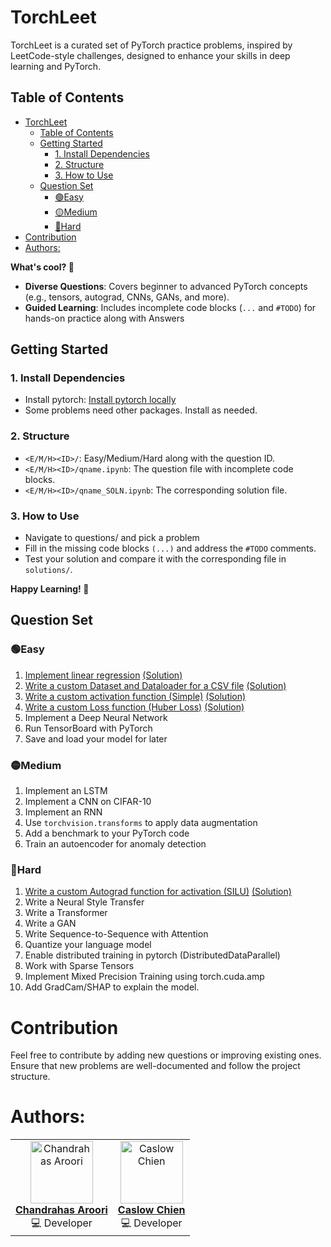 # TorchLeet

TorchLeet is a curated set of PyTorch practice problems, inspired by LeetCode-style challenges, designed to enhance your skills in deep learning and PyTorch.

## Table of Contents
- [TorchLeet](#torchleet)
  - [Table of Contents](#table-of-contents)
  - [Getting Started](#getting-started)
    - [1. Install Dependencies](#1-install-dependencies)
    - [2. Structure](#2-structure)
    - [3. How to Use](#3-how-to-use)
  - [Question Set](#question-set)
    - [🟢Easy](#easy)
    - [🟡Medium](#medium)
    - [🔴Hard](#hard)
- [Contribution](#contribution)
- [Authors:](#authors)


**What's cool? 🚀**
- **Diverse Questions**: Covers beginner to advanced PyTorch concepts (e.g., tensors, autograd, CNNs, GANs, and more).
- **Guided Learning**: Includes incomplete code blocks (`...` and `#TODO`) for hands-on practice along with Answers

## Getting Started

### 1. Install Dependencies
- Install pytorch: [Install pytorch locally](https://pytorch.org/get-started/locally/)
- Some problems need other packages. Install as needed.

### 2. Structure
- `<E/M/H><ID>/`: Easy/Medium/Hard along with the question ID.
- `<E/M/H><ID>/qname.ipynb`: The question file with incomplete code blocks.
- `<E/M/H><ID>/qname_SOLN.ipynb`: The corresponding solution file.

### 3. How to Use
- Navigate to questions/ and pick a problem
- Fill in the missing code blocks `(...)` and address the `#TODO` comments.
- Test your solution and compare it with the corresponding file in `solutions/`.

**Happy Learning! 🚀**

## Question Set

### 🟢Easy
1. [Implement linear regression](https://github.com/Exorust/TorchLeet/blob/main/e1/lin-regression.ipynb) [(Solution)](https://github.com/Exorust/TorchLeet/blob/main/e1/lin-regression_SOLN.ipynb)
2. [Write a custom Dataset and Dataloader for a CSV file](https://github.com/Exorust/TorchLeet/blob/main/e2/custom-dataset.ipynb) [(Solution)](https://github.com/Exorust/TorchLeet/blob/main/e2/custom-dataset_SOLN.ipynb) 
3. [Write a custom activation function (Simple)](https://github.com/Exorust/TorchLeet/blob/main/e3/custom-activation.ipynb) [(Solution)](https://github.com/Exorust/TorchLeet/blob/main/e3/custom-activation_SOLN.ipynb)
4. [Write a custom Loss function (Huber Loss)](https://github.com/Exorust/TorchLeet/blob/main/e4/custom-loss.ipynb) [(Solution)](https://github.com/Exorust/TorchLeet/blob/main/e4/custom-loss_SOLN.ipynb)  
5. Implement a Deep Neural Network
6. Run TensorBoard with PyTorch  
7. Save and load your model for later  


### 🟡Medium 
1. Implement an LSTM  
2. Implement a CNN on CIFAR-10  
3. Implement an RNN  
4. Use `torchvision.transforms` to apply data augmentation  
5. Add a benchmark to your PyTorch code  
6. Train an autoencoder for anomaly detection

### 🔴Hard
1. [Write a custom Autograd function for activation (SILU)](https://github.com/Exorust/TorchLeet/blob/main/h1/custon-autgrad-function.ipynb) [(Solution)](https://github.com/Exorust/TorchLeet/blob/main/h1/custon-autgrad-function_SOLN.ipynb)
2. Write a Neural Style Transfer  
3. Write a Transformer  
4. Write a GAN  
5. Write Sequence-to-Sequence with Attention  
6. Quantize your language model
7. Enable distributed training in pytorch (DistributedDataParallel)
8. Work with Sparse Tensors
9. Implement Mixed Precision Training using torch.cuda.amp
10. Add GradCam/SHAP to explain the model.


# Contribution
Feel free to contribute by adding new questions or improving existing ones. Ensure that new problems are well-documented and follow the project structure.

# Authors:

<div align="center">
  <table>
    <tr>
      <td align="center">
        <a href="https://github.com/Exorust">
          <img src="https://avatars.githubusercontent.com/u/20578676?v=4" width="100px;" alt="Chandrahas Aroori"/>
          <br />
          <b>Chandrahas Aroori</b>
        </a>
        <br />
        💻 Developer
      </td>
      <td align="center">
        <a href="https://github.com/CaslowChien">
          <img src="https://https://avatars.githubusercontent.com/CaslowChien" width="100px;" alt="Caslow Chien"/>
          <br />
          <b>Caslow Chien</b>
        </a>
        <br />
        💻 Developer
      </td>
    </tr>
  </table>
</div>
